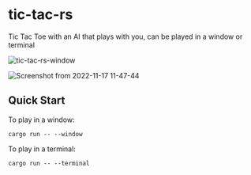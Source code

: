 # tic-tac-rs
Tic Tac Toe with an AI that plays with you, can be played in a window or terminal 

![tic-tac-rs-window](https://user-images.githubusercontent.com/66211581/202476831-06ba38e8-6473-44bd-853c-7e8b184d495c.png)

![Screenshot from 2022-11-17 11-47-44](https://user-images.githubusercontent.com/66211581/202477732-56f52198-87ad-463f-b4d9-ae23f8619e7a.png)


## Quick Start
To play in a window:
```console
cargo run -- --window
```
To play in a terminal:
```console
cargo run -- --terminal
```

